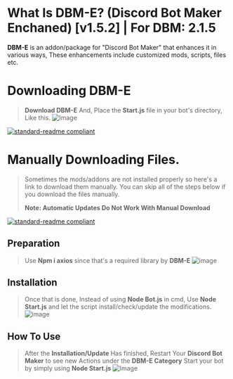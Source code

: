 # What Is DBM-E? (Discord Bot Maker Enchaned) [v1.5.2] | For DBM: 2.1.5

**DBM-E** is an addon/package for "Discord Bot Maker" that enhances it in various ways, These enhancements include customized mods, scripts, files etc.



# Downloading DBM-E
> **Download DBM-E** And, Place the **Start.js** file in your bot's directory, Like this.
![Image](https://cdn.discordapp.com/attachments/929393865981587496/929688129835769936/unknown.png)

[![standard-readme compliant](https://img.shields.io/badge/Download-DBME-blueviolet.svg?style=flat-square)](https://cdn.discordapp.com/attachments/886234967338786896/934739009467453450/start.js)

# Manually Downloading Files.
> Sometimes the mods/addons are not installed properly so here's a link to download them manually.
> You can skip all of the steps below if you download the files manually.
> 
> **Note: Automatic Updates Do Not Work With Manual Download**

[![standard-readme compliant](https://img.shields.io/badge/Manually_Download-Files-blueviolet.svg?style=flat-square)](https://cdn.discordapp.com/attachments/989239325650739270/990910235659108402/DBME-Files.zip)

## Preparation

> Use **Npm i axios** since that's a required library by **DBM-E**
![image](https://cdn.discordapp.com/attachments/886234967338786896/933278405363900426/index.png)

## Installation

> Once that is done, Instead of using **Node Bot.js** in cmd, 
> Use **Node Start.js** and let the script install/check/update the modifications.
![image](https://cdn.discordapp.com/attachments/886234967338786896/933279405600542730/unknown.png)

## How To Use

> After the **Installation/Update** Has finished, Restart Your **Discord Bot Maker** to see new Actions under the **DBM-E Category**
> Start your bot by simply using **Node Start.js**
![Image](https://cdn.discordapp.com/attachments/929393865981587496/929688634381201459/unknown.png)

